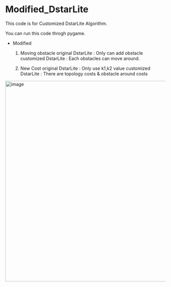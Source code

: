 # Modified_DstarLite
This code is for Customized DstarLite Algorithm.

You can run this code throgh pygame.

- Modified
  1. Moving obstacle
    original DstarLite : Only can add obstacle
    customized DstarLite : Each obstacles can move around.

  2. New Cost
    original DstarLite : Only use k1,k2 value
    customized DstarLite : There are topology costs & obstacle around costs
    
<img width="631" alt="image" src="https://github.com/newoong/Modified_DstarLite/assets/94604584/fe7c00d9-bb63-4d35-b24f-bcb44eec8b65">

